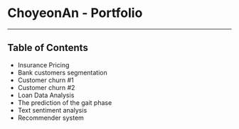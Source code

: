 ChoyeonAn - Portfolio
======

* * *

Table of Contents
-----------------
*   Insurance Pricing
*   Bank customers segmentation
*   Customer churn #1
*   Customer churn #2
*   Loan Data Analysis
*   The prediction of the gait phase
*   Text sentiment analysis
*   Recommender system



